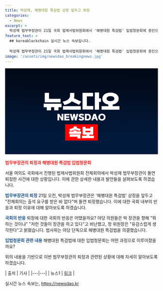 ```yaml
---
title: 박성재, 해병대원 특검법 상정 앞두고 퇴정
categories:
  - News
excerpt: >
  박성재 법무부장관이 21일 국회 법제사법위원회에서 '해병대원 특검법' 입법청문회에 증인으로 출석한 뒤 돌연 퇴정했다. 이에 대해 김승원 민주당 의원은 "위원장 허락도 받지 않고 퇴정…국회 모욕적 행위"라며 비판했다. 정청래 법사위원장은 "이날 허위 증언이나 국회모욕죄 등을 종합 검토해서 고발조치를 하겠다"고 밝혔다. 결국 법사위는 야당 단독으로 해병대원 특검법을 통과시켰고, 이는 국회 본회의에 상정될 예정이다.
feature_text: >
  ## koreablockchain 실시간 뉴스 속보입니다.

  박성재 법무부장관이 21일 국회 법제사법위원회에서 '해병대원 특검법' 입법청문회에 증인으로 출석한 뒤 돌연 퇴정했다. 이에 대해 김승원 민주당 의원은 "위원장 허락도 받지 않고 퇴정…국회 모욕적 행위"라며 비판했다. 정청래 법사위원장은 "이날 허위 증언이나 국회모욕죄 등을 종합 검토해서 고발조치를 하겠다"고 밝혔다. 결국 법사위는 야당 단독으로 해병대원 특검법을 통과시켰고, 이는 국회 본회의에 상정될 예정이다.
image: '/assets/img/newsdao_breakingnews.jpg'
---
```


<p><img src="/assets/img/newsdao_breakingnews.jpg" alt="koreablockchain 속보" /></p>

<p><b><span style="color: #ee2323;">법무부장관의 퇴정과 해병대원 특검법 입법청문회</span></b></p>

<p>서울 여의도 국회에서 진행된 법제사법위원회 전체회의에서 박성재 법무부장관이 돌연 퇴정한 사건에 대한 상황입니다. 이에 관한 상세한 내용과 발언들을 살펴보도록 하겠습니다. </p>

<p><b><span style="color: #1a5490;">법무부장관의 퇴정</span></b>
21일 오전, 박성재 법무부장관은 '해병대원 특검법' 상정을 앞두고 "전체회의는 출석 요구를 받은 바 없다"며 돌연 퇴정했습니다. 이에 대한 국회 내부의 반응과 퇴정 이유에 대해 알아보도록 하겠습니다.</p>

<p><b><span style="color: #1a5490;">국회의 반응</span></b>
퇴정에 대한 국회의 반응은 어땠을까요? 야당 의원들은 박 장관을 향해 "뭐하는 것이냐" "저런 것들이 장관을 하고 있다"고 비난했고, 정 위원장은 "유감스럽게 생각한다"고 밝혔습니다. 법사위는 야당 단독으로 해병대원 특검법을 의결했습니다.</p>

<p><b><span style="color: #1a5490;">입법청문회 관련 내용</span></b>
해병대원 특검법에 대한 입법청문회는 어떤 과정으로 이루어졌을까요?</p>

<p>위의 내용을 기반으로 이번 법무부장관의 퇴정과 관련된 상황에 대해 자세히 알아보도록 하겠습니다.</p>

<p>| 출처 | 기사 |
|---|---|
| 뉴스1 | <a href="https://newsis.com">링크</a> |</p>
실시간 뉴스 속보는, <a href="https://newsdao.kr" rel="dofollow">https://newsdao.kr</a>


